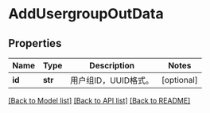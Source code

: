 # AddUsergroupOutData

## Properties
Name | Type | Description | Notes
------------ | ------------- | ------------- | -------------
**id** | **str** | 用户组ID，UUID格式。 | [optional] 

[[Back to Model list]](../README.md#documentation-for-models) [[Back to API list]](../README.md#documentation-for-api-endpoints) [[Back to README]](../README.md)


